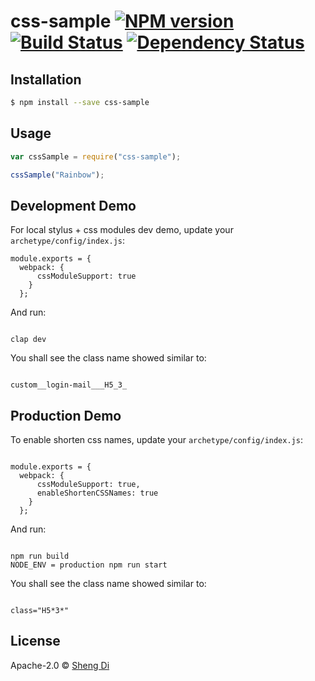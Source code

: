 # css-sample [![NPM version][npm-image]][npm-url] [![Build Status][travis-image]][travis-url] [![Dependency Status][daviddm-image]][daviddm-url]

>

## Installation

```sh
$ npm install --save css-sample
```

## Usage

```js
var cssSample = require("css-sample");

cssSample("Rainbow");
```

## Development Demo

For local stylus + css modules dev demo, update your `archetype/config/index.js`:

```
module.exports = {
  webpack: {
      cssModuleSupport: true
    }
  };
```

And run:

```

clap dev

```

You shall see the class name showed similar to:

```

custom__login-mail___H5_3_

```

## Production Demo

To enable shorten css names, update your `archetype/config/index.js`:

```

module.exports = {
  webpack: {
      cssModuleSupport: true,
      enableShortenCSSNames: true
    }
  };

```

And run:

```

npm run build
NODE_ENV = production npm run start

```

You shall see the class name showed similar to:

```

class="H5*3*"

```

## License

Apache-2.0 © [Sheng Di]()

[npm-image]: https://badge.fury.io/js/css-sample.svg
[npm-url]: https://npmjs.org/package/css-sample
[travis-image]: https://travis-ci.org/didi0613/css-sample.svg?branch=master
[travis-url]: https://travis-ci.org/didi0613/css-sample
[daviddm-image]: https://david-dm.org/didi0613/css-sample.svg?theme=shields.io
[daviddm-url]: https://david-dm.org/didi0613/css-sample

```

```
